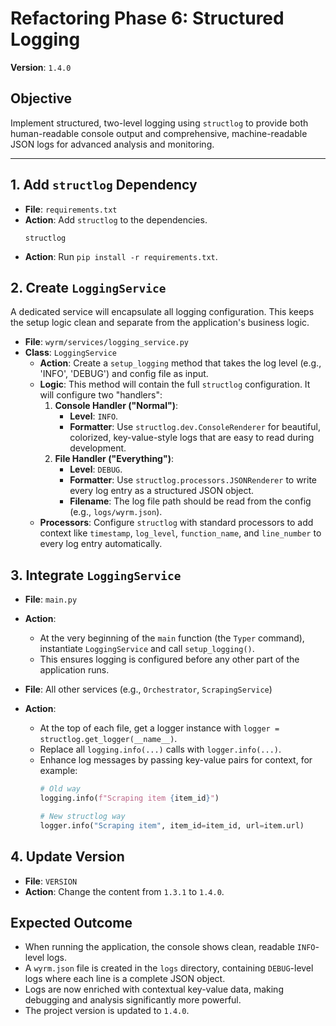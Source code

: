 # Refactoring Phase 6: Structured Logging
**Version**: `1.4.0`

## Objective
Implement structured, two-level logging using `structlog` to provide both human-readable console output and comprehensive, machine-readable JSON logs for advanced analysis and monitoring.

---

## 1. Add `structlog` Dependency
*   **File**: `requirements.txt`
*   **Action**: Add `structlog` to the dependencies.
    ```
    structlog
    ```
*   **Action**: Run `pip install -r requirements.txt`.

## 2. Create `LoggingService`
A dedicated service will encapsulate all logging configuration. This keeps the setup logic clean and separate from the application's business logic.

*   **File**: `wyrm/services/logging_service.py`
*   **Class**: `LoggingService`
    *   **Action**: Create a `setup_logging` method that takes the log level (e.g., 'INFO', 'DEBUG') and config file as input.
    *   **Logic**: This method will contain the full `structlog` configuration. It will configure two "handlers":
        1.  **Console Handler ("Normal")**:
            *   **Level**: `INFO`.
            *   **Formatter**: Use `structlog.dev.ConsoleRenderer` for beautiful, colorized, key-value-style logs that are easy to read during development.
        2.  **File Handler ("Everything")**:
            *   **Level**: `DEBUG`.
            *   **Formatter**: Use `structlog.processors.JSONRenderer` to write every log entry as a structured JSON object.
            *   **Filename**: The log file path should be read from the config (e.g., `logs/wyrm.json`).
    *   **Processors**: Configure `structlog` with standard processors to add context like `timestamp`, `log_level`, `function_name`, and `line_number` to every log entry automatically.

## 3. Integrate `LoggingService`
*   **File**: `main.py`
*   **Action**:
    *   At the very beginning of the `main` function (the `Typer` command), instantiate `LoggingService` and call `setup_logging()`.
    *   This ensures logging is configured before any other part of the application runs.

*   **File**: All other services (e.g., `Orchestrator`, `ScrapingService`)
*   **Action**:
    *   At the top of each file, get a logger instance with `logger = structlog.get_logger(__name__)`.
    *   Replace all `logging.info(...)` calls with `logger.info(...)`.
    *   Enhance log messages by passing key-value pairs for context, for example:
        ```python
        # Old way
        logging.info(f"Scraping item {item_id}")

        # New structlog way
        logger.info("Scraping item", item_id=item_id, url=item.url)
        ```

## 4. Update Version
*   **File**: `VERSION`
*   **Action**: Change the content from `1.3.1` to `1.4.0`.

## Expected Outcome
- When running the application, the console shows clean, readable `INFO`-level logs.
- A `wyrm.json` file is created in the `logs` directory, containing `DEBUG`-level logs where each line is a complete JSON object.
- Logs are now enriched with contextual key-value data, making debugging and analysis significantly more powerful.
- The project version is updated to `1.4.0`.
